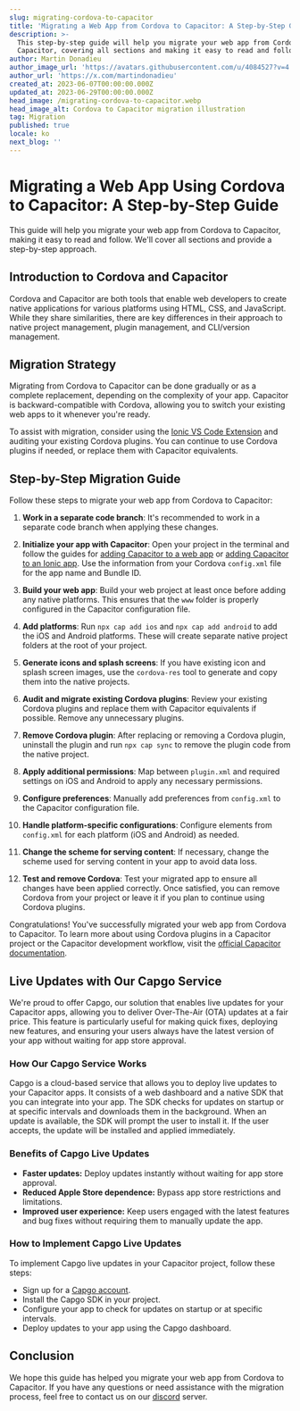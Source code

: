 ```yaml
---
slug: migrating-cordova-to-capacitor
title: 'Migrating a Web App from Cordova to Capacitor: A Step-by-Step Guide'
description: >-
  This step-by-step guide will help you migrate your web app from Cordova to
  Capacitor, covering all sections and making it easy to read and follow.
author: Martin Donadieu
author_image_url: 'https://avatars.githubusercontent.com/u/4084527?v=4'
author_url: 'https://x.com/martindonadieu'
created_at: 2023-06-07T00:00:00.000Z
updated_at: 2023-06-29T00:00:00.000Z
head_image: /migrating-cordova-to-capacitor.webp
head_image_alt: Cordova to Capacitor migration illustration
tag: Migration
published: true
locale: ko
next_blog: ''
---
```


# Migrating a Web App Using Cordova to Capacitor: A Step-by-Step Guide

This guide will help you migrate your web app from Cordova to Capacitor, making it easy to read and follow. We'll cover all sections and provide a step-by-step approach.

## Introduction to Cordova and Capacitor

Cordova and Capacitor are both tools that enable web developers to create native applications for various platforms using HTML, CSS, and JavaScript. While they share similarities, there are key differences in their approach to native project management, plugin management, and CLI/version management.

## Migration Strategy

Migrating from Cordova to Capacitor can be done gradually or as a complete replacement, depending on the complexity of your app. Capacitor is backward-compatible with Cordova, allowing you to switch your existing web apps to it whenever you're ready.

To assist with migration, consider using the [Ionic VS Code Extension](https://marketplace.visualstudio.com/items/?itemName=ionic.ionic) and auditing your existing Cordova plugins. You can continue to use Cordova plugins if needed, or replace them with Capacitor equivalents.

## Step-by-Step Migration Guide

Follow these steps to migrate your web app from Cordova to Capacitor:

1. **Work in a separate code branch**: It's recommended to work in a separate code branch when applying these changes.

2. **Initialize your app with Capacitor**: Open your project in the terminal and follow the guides for [adding Capacitor to a web app](https://capacitorjs.com/docs/getting-started/#adding-capacitor-to-your-app) or [adding Capacitor to an Ionic app](https://capacitorjs.com/docs/getting-started/with-ionic/#existing-ionic-project). Use the information from your Cordova `config.xml` file for the app name and Bundle ID.

3. **Build your web app**: Build your web project at least once before adding any native platforms. This ensures that the `www` folder is properly configured in the Capacitor configuration file.

4. **Add platforms**: Run `npx cap add ios` and `npx cap add android` to add the iOS and Android platforms. These will create separate native project folders at the root of your project.

5. **Generate icons and splash screens**: If you have existing icon and splash screen images, use the `cordova-res` tool to generate and copy them into the native projects.

6. **Audit and migrate existing Cordova plugins**: Review your existing Cordova plugins and replace them with Capacitor equivalents if possible. Remove any unnecessary plugins.

7. **Remove Cordova plugin**: After replacing or removing a Cordova plugin, uninstall the plugin and run `npx cap sync` to remove the plugin code from the native project.

8. **Apply additional permissions**: Map between `plugin.xml` and required settings on iOS and Android to apply any necessary permissions.

9. **Configure preferences**: Manually add preferences from `config.xml` to the Capacitor configuration file.

10. **Handle platform-specific configurations**: Configure elements from `config.xml` for each platform (iOS and Android) as needed.

11. **Change the scheme for serving content**: If necessary, change the scheme used for serving content in your app to avoid data loss.

12. **Test and remove Cordova**: Test your migrated app to ensure all changes have been applied correctly. Once satisfied, you can remove Cordova from your project or leave it if you plan to continue using Cordova plugins.

Congratulations! You've successfully migrated your web app from Cordova to Capacitor. To learn more about using Cordova plugins in a Capacitor project or the Capacitor development workflow, visit the [official Capacitor documentation](https://capacitorjs.com/docs/).

## Live Updates with Our Capgo Service

We're proud to offer Capgo, our solution that enables live updates for your Capacitor apps, allowing you to deliver Over-The-Air (OTA) updates at a fair price. This feature is particularly useful for making quick fixes, deploying new features, and ensuring your users always have the latest version of your app without waiting for app store approval.

### How Our Capgo Service Works

Capgo is a cloud-based service that allows you to deploy live updates to your Capacitor apps. It consists of a web dashboard and a native SDK that you can integrate into your app. The SDK checks for updates on startup or at specific intervals and downloads them in the background. When an update is available, the SDK will prompt the user to install it. If the user accepts, the update will be installed and applied immediately.

### Benefits of Capgo Live Updates

- **Faster updates:** Deploy updates instantly without waiting for app store approval.
- **Reduced Apple Store dependence:** Bypass app store restrictions and limitations.
- **Improved user experience:** Keep users engaged with the latest features and bug fixes without requiring them to manually update the app.


### How to Implement Capgo Live Updates

To implement Capgo live updates in your Capacitor project, follow these steps:
- Sign up for a [Capgo account](https://web.capgo.app/).
- Install the Capgo SDK in your project.
- Configure your app to check for updates on startup or at specific intervals.
- Deploy updates to your app using the Capgo dashboard.

## Conclusion

We hope this guide has helped you migrate your web app from Cordova to Capacitor. If you have any questions or need assistance with the migration process, feel free to contact us on our [discord](https://discord.gg/VnYRvBfgA6) server.
